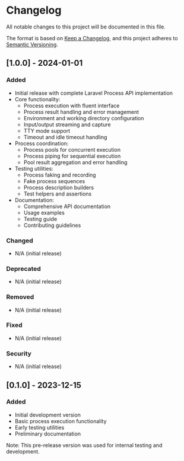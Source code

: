 # Changelog

All notable changes to this project will be documented in this file.

The format is based on [Keep a Changelog](https://keepachangelog.com/en/1.0.0/),
and this project adheres to [Semantic Versioning](https://semver.org/spec/v2.0.0.html).

## [1.0.0] - 2024-01-01

### Added
- Initial release with complete Laravel Process API implementation
- Core functionality:
  - Process execution with fluent interface
  - Process result handling and error management
  - Environment and working directory configuration
  - Input/output streaming and capture
  - TTY mode support
  - Timeout and idle timeout handling
- Process coordination:
  - Process pools for concurrent execution
  - Process piping for sequential execution
  - Pool result aggregation and error handling
- Testing utilities:
  - Process faking and recording
  - Fake process sequences
  - Process description builders
  - Test helpers and assertions
- Documentation:
  - Comprehensive API documentation
  - Usage examples
  - Testing guide
  - Contributing guidelines

### Changed
- N/A (initial release)

### Deprecated
- N/A (initial release)

### Removed
- N/A (initial release)

### Fixed
- N/A (initial release)

### Security
- N/A (initial release)

## [0.1.0] - 2023-12-15

### Added
- Initial development version
- Basic process execution functionality
- Early testing utilities
- Preliminary documentation

Note: This pre-release version was used for internal testing and development.
